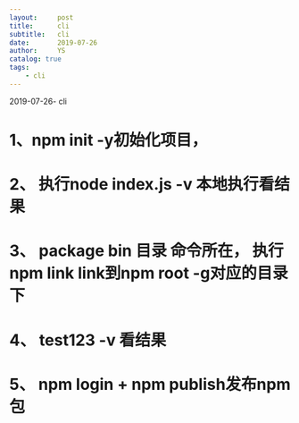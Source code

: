 ```yaml
---
layout:     post
title:      cli
subtitle:   cli
date:       2019-07-26
author:     YS
catalog: true
tags:
    - cli
---
```


2019-07-26- cli
# 1、npm init -y初始化项目，
# 2、 执行node  index.js -v 本地执行看结果
# 3、 package bin 目录 命令所在， 执行npm link link到npm root -g对应的目录下 
# 4、 test123 -v 看结果
# 5、 npm login + npm publish发布npm包